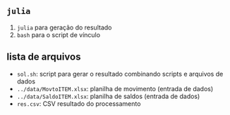 
## `julia`

1. `julia` para geração do resultado
2. `bash` para o script de vínculo

## lista de arquivos

- `sol.sh`: script para gerar o resultado combinando scripts e arquivos de dados
- `../data/MovtoITEM.xlsx`: planilha de movimento (entrada de dados)
- `../data/SaldoITEM.xlsx`: planilha de saldos (entrada de dados)
- `res.csv`: CSV resultado do processamento 

